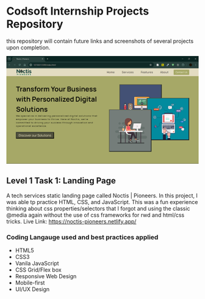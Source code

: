 # Codsoft Internship Projects Repository

this repository will contain future links and screenshots of several projects upon completion.

![Example Image](./l1t1-landing-page/assets/images/noctis-pioneering.png)

## Level 1 Task 1: Landing Page

A tech services static landing page called Noctis | Pioneers. In this project, I was able tp practice HTML, CSS, and JavaScript. This was a fun experience  thinking about css properties/selectors that I forgot and using the classic @media again without the use of css frameworks for rwd and html/css tricks.
Live Link: https://noctis-pioneers.netlify.app/

### Coding Langauge used and best practices applied

- HTML5
- CSS3
- Vanila JavaScript
- CSS Grid/Flex box
- Responsive Web Design
- Mobile-first
- UI/UX Design